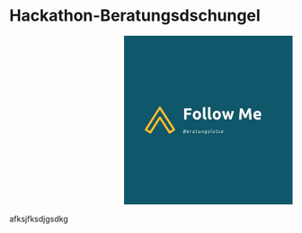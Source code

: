 # Hackathon-Beratungsdschungel

<p align="right">
  <img src="https://github.com/FelixSpuehler/Hackathon-Beratungsdschungel/blob/master/Follow_Me.jpg" alt="Follow Me", width="300" height="300"/>
</p>
afksjfksdjgsdkg

